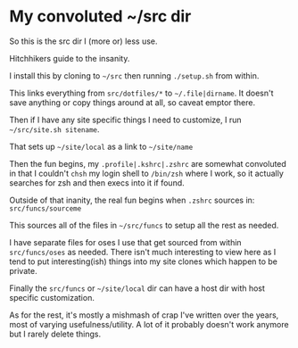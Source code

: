 # My convoluted ~/src dir

So this is the src dir I (more or) less use.

Hitchhikers guide to the insanity.

I install this by cloning to ``~/src`` then running ``./setup.sh`` from within.

This links everything from ``src/dotfiles/*`` to ``~/.file|dirname``. It doesn't save anything or copy things around at all, so caveat emptor there.

Then if I have any site specific things I need to customize, I run ``~/src/site.sh sitename``.

That sets up ``~/site/local`` as a link to ``~/site/name``

Then the fun begins, my ``.profile|.kshrc|.zshrc`` are somewhat convoluted in that I couldn't ``chsh`` my login shell to ``/bin/zsh`` where I work, so it actually searches for zsh and then execs into it if found.

Outside of that inanity, the real fun begins when ``.zshrc`` sources in:
``src/funcs/sourceme``

This sources all of the files in ``~/src/funcs`` to setup all the rest as needed.

I have separate files for oses I use that get sourced from within ``src/funcs/oses`` as needed. There isn't much interesting to view here as I tend to put interesting(ish) things into my site clones which happen to be private.

Finally the ``src/funcs`` or ``~/site/local`` dir can have a host dir with host specific customization.

As for the rest, it's mostly a mishmash of crap I've written over the years, most of varying usefulness/utility. A lot of it probably doesn't work anymore but I rarely delete things.